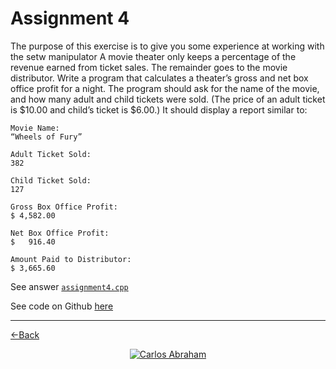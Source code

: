 # Assignment 4

The purpose of this exercise is to give you some experience at working with the setw manipulator
A movie theater only keeps a percentage of the revenue earned from ticket sales. The remainder goes to the movie distributor.
Write a program that calculates a theater’s gross and net box office profit for a night. The program should ask for the name of the movie, and how many adult and child tickets were sold. (The price of an adult ticket is $10.00 and child’s ticket is $6.00.) It should display a report similar to:


```
Movie Name:                                                         “Wheels of Fury”

Adult Ticket Sold:                                                         382

Child Ticket Sold:                                                         127

Gross Box Office Profit:                                               $ 4,582.00

Net Box Office Profit:                                                 $   916.40

Amount Paid to Distributor:                                            $ 3,665.60
```

See answer [`assignment4.cpp`](assignment4)

See code on Github [here](https://github.com/19cah/mdc/blob/master/cpp/Assignment%204/assignment4.cpp)

---

[←Back](./)

<p align="center">
  <a href="https://github.com/19cah">
        <img src="https://img.shields.io/badge/Abraham-%4019cah-orange.svg"
            alt="Carlos Abraham"></a>
</p>
